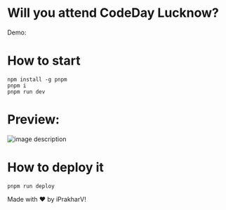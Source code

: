 # Will you attend CodeDay Lucknow?

Demo: 

# How to start
```
npm install -g pnpm
pnpm i
pnpm run dev
```

# Preview:

![image description](demo.gif)


# How to deploy it
```
pnpm run deploy
```

Made with ❤️ by iPrakharV!
